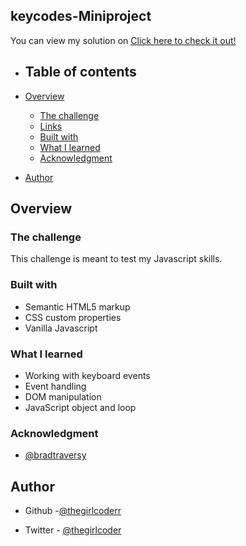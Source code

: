 ## keycodes-Miniproject

You can view my solution on [Click here to check it out!]()



- ## Table of contents

- [Overview](#overview)
  - [The challenge](#the-challenge)
  - [Links](#links)
  - [Built with](#built-with)
  - [What I learned](#what-i-learned)
  - [Acknowledgment](#acknowledgment)
- [Author](#author)

## Overview

### The challenge
 

This challenge is meant to test my Javascript skills.





### Built with

- Semantic HTML5 markup
- CSS custom properties
- Vanilla Javascript

### What I learned

- Working with keyboard events
- Event handling
- DOM manipulation
- JavaScript object and loop



### Acknowledgment
- [@bradtraversy](https://github.com/bradtraversy)


## Author

- Github -[@thegirlcoderr](https://github.com/thegirlcoderr)

- Twitter - [@thegirlcoder](https://twitter.com/thegirlcoder)
